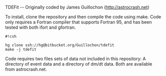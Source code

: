 TDEFit -- Originally coded by James Guillochon (http://astrocrash.net)

To install, clone the repository and then compile the code using make. Code only requires a Fortran compiler that supports Fortran 95, and has been tested with both ifort and gfortran.

```
#!csh

hg clone ssh://hg@bitbucket.org/Guillochon/tdefit
make -j tdefit
```

Code requires two files sets of data not included in this repository: A directory of event data and a directory of dm/dt data. Both are available from astrocrash.net.